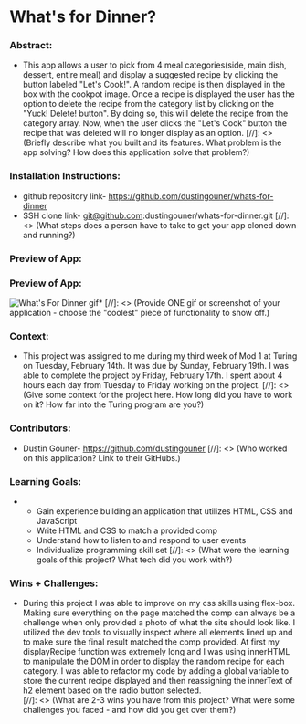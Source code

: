 # What's for Dinner? 

### Abstract:
* This app allows a user to pick from 4 meal categories(side, main dish, dessert, entire meal) and display a suggested recipe by clicking the button labeled "Let's Cook!". A random recipe is then displayed in the box with the cookpot image. Once a recipe is displayed the user has the option to delete the recipe from the category list by clicking on the "Yuck! Delete! button". By doing so, this will delete the recipe from the category array. Now, when the user clicks the "Let's Cook" button the recipe that was deleted will no longer display as an option. 
[//]: <> (Briefly describe what you built and its features. What problem is the app solving? How does this application solve that problem?)

### Installation Instructions:
* github repository link- https://github.com/dustingouner/whats-for-dinner
* SSH clone link- git@github.com:dustingouner/whats-for-dinner.git
[//]: <> (What steps does a person have to take to get your app cloned down and running?)

### Preview of App:

### Preview of App:
![What's For Dinner gif](https://user-images.githubusercontent.com/117230717/219880318-4bcd6218-f7c7-403c-b4c9-797f9bb38376.gif)* [//]: <> (Provide ONE gif or screenshot of your application - choose the "coolest" piece of functionality to show off.)

### Context:
* This project was assigned to me during my third week of Mod 1 at Turing on Tuesday, February 14th. It was due by Sunday, February 19th. I was able to complete the project by Friday, February 17th. I spent about 4 hours each day from Tuesday to Friday working on the project. 
[//]: <> (Give some context for the project here. How long did you have to work on it? How far into the Turing program are you?)

### Contributors:
* Dustin Gouner-  https://github.com/dustingouner
[//]: <> (Who worked on this application? Link to their GitHubs.)

### Learning Goals:
* - Gain experience building an application that utilizes HTML, CSS and JavaScript
  - Write HTML and CSS to match a provided comp
  - Understand how to listen to and respond to user events
  - Individualize programming skill set
[//]: <> (What were the learning goals of this project? What tech did you work with?)

### Wins + Challenges:
* During this project I was able to improve on my css skills using flex-box. Making sure everything on the page matched the comp can always be a challenge when only provided a photo of what the site should look like. I utilized the dev tools to visually inspect where all elements lined up and to make sure the final result matched the comp provided. At first my displayRecipe function was extremely long and I was using innerHTML to manipulate the DOM in order to display the random recipe for each category. I was able to refactor my code by adding a global variable to store the current recipe displayed and then reassigning the innerText of h2 element based on the radio button selected.  
[//]: <> (What are 2-3 wins you have from this project? What were some challenges you faced - and how did you get over them?)
